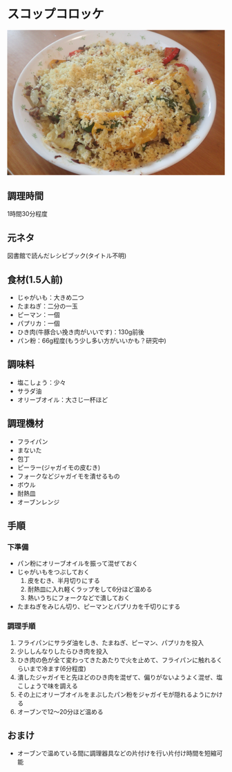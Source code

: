 # スコップコロッケ

![調理写真](スコップコロッケ.jpg)

## 調理時間

1時間30分程度

## 元ネタ

図書館で読んだレシピブック(タイトル不明)

## 食材(1.5人前)

* じゃがいも：大きめ二つ
* たまねぎ：二分の一玉
* ピーマン：一個
* パプリカ：一個
* ひき肉(牛豚合い挽き肉がいいです)：130g前後
* パン粉：66g程度(もう少し多い方がいいかも？研究中)

## 調味料

* 塩こしょう：少々
* サラダ油
* オリーブオイル：大さじ一杯ほど

## 調理機材

* フライパン
* まないた
* 包丁
* ピーラー(ジャガイモの皮むき)
* フォークなどジャガイモを潰せるもの
* ボウル
* 耐熱皿
* オーブンレンジ

## 手順

### 下準備

* パン粉にオリーブオイルを振って混ぜておく
* じゃがいもをつぶしておく
   1. 皮をむき、半月切りにする
   1. 耐熱皿に入れ軽くラップをして6分ほど温める
   1. 熱いうちにフォークなどで潰しておく
* たまねぎをみじん切り、ピーマンとパプリカを千切りにする

### 調理手順

1. フライパンにサラダ油をしき、たまねぎ、ピーマン、パプリカを投入
1. 少ししんなりしたらひき肉を投入
1. ひき肉の色が全て変わってきたあたりで火を止めて、フライパンに触れるくらいまで冷ます(6分程度)
1. 潰したジャガイモと先ほどのひき肉を混ぜて、偏りがないようよく混ぜ、塩こしょうで味を調える
1. その上にオリーブオイルをまぶしたパン粉をジャガイモが隠れるようにかける
1. オーブンで12～20分ほど温める

## おまけ

* オーブンで温めている間に調理器具などの片付けを行い片付け時間を短縮可能